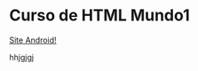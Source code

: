# Curso de HTML Mundo1
<a href="https://eric-antonio.github.io/Curso-de-HTML-Mundo1/Aulas/Mundo%202/site%20android/index.html">Site Android!</a>
 
hhjgjgj